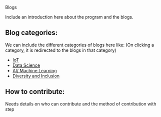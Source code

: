  Blogs

Include an introduction here about the program and the blogs.

## Blog categories:
We can include the different categories of blogs here like:
(On clicking a category, it is redirected to the blogs in that category)
- [IoT](https://github.com/Vidushi-Gupta/Blogs/tree/main/IoT)
- [Data Science](https://github.com/Vidushi-Gupta/Blogs/tree/main/Data%20Science)
- [AI/ Machine Learning](https://github.com/Vidushi-Gupta/Blogs/tree/main/AI%20-%20Machine%20Learning)
- [Diversity and Inclusion](https://github.com/Vidushi-Gupta/Blogs/tree/main/Diversity%20and%20Inclusion)

## How to contribute:
Needs details on who can contribute and the method of contribution with step

